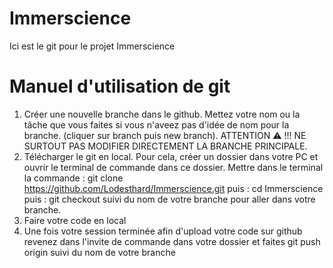 # Immerscience

Ici est le git pour le projet Immerscience

# Manuel d'utilisation de git

1. Créer une nouvelle branche dans le github. Mettez votre nom ou la tâche que vous faites si vous n'aveez pas d'idée de nom pour la branche. (cliquer sur branch puis new branch). ATTENTION ⚠️ !!! NE SURTOUT PAS MODIFIER DIRECTEMENT LA BRANCHE PRINCIPALE.
2. Télécharger le git en local. Pour cela, créer un dossier dans votre PC et ouvrir le terminal de commande dans ce dossier. Mettre dans le terminal la commande : git clone https://github.com/Lodesthard/Immerscience.git puis : cd Immerscience puis : git checkout suivi du nom de votre branche pour aller dans votre branche.
3. Faire votre code en local
4. Une fois votre session terminée afin d'upload votre code sur github revenez dans l'invite de commande dans votre dossier et faites git push origin suivi du nom de votre branche
